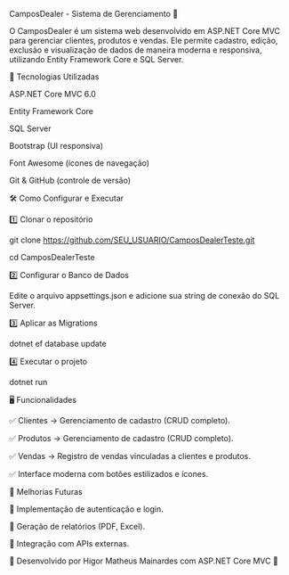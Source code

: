 CamposDealer - Sistema de Gerenciamento 🚀

O CamposDealer é um sistema web desenvolvido em ASP.NET Core MVC para gerenciar clientes, produtos e vendas. Ele permite cadastro, edição, exclusão e visualização de dados de maneira moderna e responsiva, utilizando Entity Framework Core e SQL Server.

🔧 Tecnologias Utilizadas

ASP.NET Core MVC 6.0

Entity Framework Core

SQL Server

Bootstrap (UI responsiva)

Font Awesome (ícones de navegação)

Git & GitHub (controle de versão)

🛠 Como Configurar e Executar

1️⃣ Clonar o repositório

git clone https://github.com/SEU_USUARIO/CamposDealerTeste.git

cd CamposDealerTeste

2️⃣ Configurar o Banco de Dados

Edite o arquivo appsettings.json e adicione sua string de conexão do SQL Server.

3️⃣ Aplicar as Migrations

dotnet ef database update

4️⃣ Executar o projeto

dotnet run

🖥️ Funcionalidades


✅ Clientes → Gerenciamento de cadastro (CRUD completo).

✅ Produtos → Gerenciamento de cadastro (CRUD completo).

✅ Vendas → Registro de vendas vinculadas a clientes e produtos.

✅ Interface moderna com botões estilizados e ícones.


🚀 Melhorias Futuras

📌 Implementação de autenticação e login.

📌 Geração de relatórios (PDF, Excel).

📌 Integração com APIs externas.

📢 Desenvolvido por Higor Matheus Mainardes com ASP.NET Core MVC 🚀

